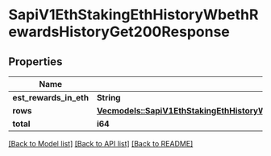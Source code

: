 # SapiV1EthStakingEthHistoryWbethRewardsHistoryGet200Response

## Properties

Name | Type | Description | Notes
------------ | ------------- | ------------- | -------------
**est_rewards_in_eth** | **String** |  | 
**rows** | [**Vec<models::SapiV1EthStakingEthHistoryWbethRewardsHistoryGet200ResponseRowsInner>**](_sapi_v1_eth_staking_eth_history_wbethRewardsHistory_get_200_response_rows_inner.md) |  | 
**total** | **i64** |  | 

[[Back to Model list]](../README.md#documentation-for-models) [[Back to API list]](../README.md#documentation-for-api-endpoints) [[Back to README]](../README.md)


